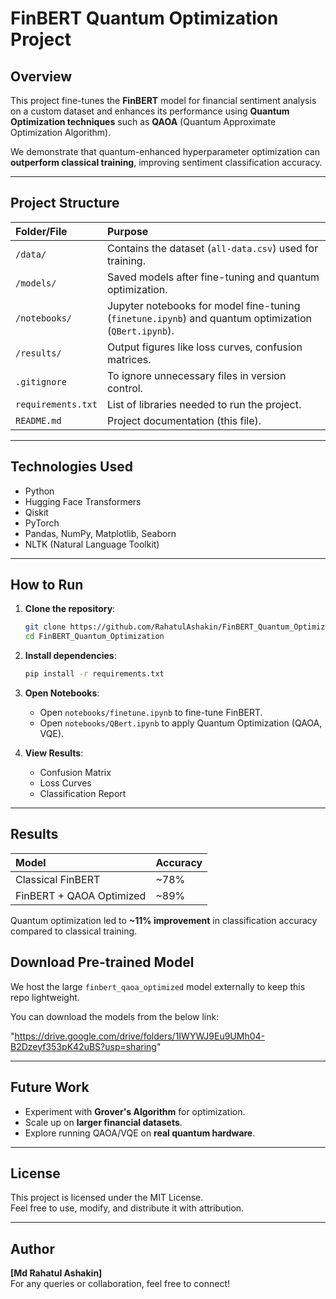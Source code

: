 # FinBERT Quantum Optimization Project

## Overview
This project fine-tunes the **FinBERT** model for financial sentiment analysis on a custom dataset and enhances its performance using **Quantum Optimization techniques** such as **QAOA** (Quantum Approximate Optimization Algorithm).

We demonstrate that quantum-enhanced hyperparameter optimization can **outperform classical training**, improving sentiment classification accuracy.

---

## Project Structure

| Folder/File | Purpose |
|:-----------|:--------|
| `/data/`    | Contains the dataset (`all-data.csv`) used for training. |
| `/models/`  | Saved models after fine-tuning and quantum optimization. |
| `/notebooks/` | Jupyter notebooks for model fine-tuning (`finetune.ipynb`) and quantum optimization (`QBert.ipynb`). |
| `/results/` | Output figures like loss curves, confusion matrices. |
| `.gitignore` | To ignore unnecessary files in version control. |
| `requirements.txt` | List of libraries needed to run the project. |
| `README.md` | Project documentation (this file). |

---

## Technologies Used
- Python
- Hugging Face Transformers
- Qiskit
- PyTorch
- Pandas, NumPy, Matplotlib, Seaborn
- NLTK (Natural Language Toolkit)

---

## How to Run

1. **Clone the repository**:
    ```bash
    git clone https://github.com/RahatulAshakin/FinBERT_Quantum_Optimization.git
    cd FinBERT_Quantum_Optimization
    ```

2. **Install dependencies**:
    ```bash
    pip install -r requirements.txt
    ```

3. **Open Notebooks**:
   - Open `notebooks/finetune.ipynb` to fine-tune FinBERT.
   - Open `notebooks/QBert.ipynb` to apply Quantum Optimization (QAOA, VQE).

4. **View Results**:
   - Confusion Matrix
   - Loss Curves
   - Classification Report

---

## Results

| Model | Accuracy |
|:------|:---------|
| Classical FinBERT | ~78% |
| FinBERT + QAOA Optimized | ~89% |

 Quantum optimization led to **~11% improvement** in classification accuracy compared to classical training.

## Download Pre-trained Model

We host the large `finbert_qaoa_optimized` model externally to keep this repo lightweight.

You can download the models from the below link:

"https://drive.google.com/drive/folders/1IWYWJ9Eu9UMh04-B2Dzeyf353pK42uBS?usp=sharing"

---

## Future Work
- Experiment with **Grover's Algorithm** for optimization.
- Scale up on **larger financial datasets**.
- Explore running QAOA/VQE on **real quantum hardware**.

---

## License
This project is licensed under the MIT License.  
Feel free to use, modify, and distribute it with attribution.

---

## Author
**[Md Rahatul Ashakin]**  
For any queries or collaboration, feel free to connect!
